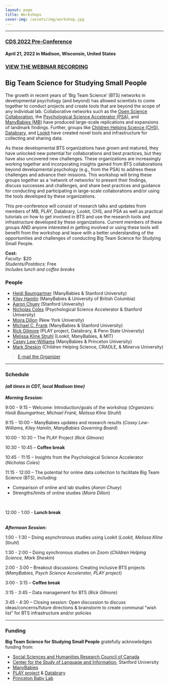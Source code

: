 ```yaml
---
layout: page
title: Workshops
cover-img: /assets/img/workshop.jpg
---
```


***

### [CDS 2022 Pre-Conference](https://cogdevsoc.org/pre-conference-workshops-2/) 
#### April 21, 2022 in Madison, Wisconsin, United States


### [VIEW THE WEBINAR RECORDING](https://stanford.zoom.us/rec/share/pQXzvhH5PbZwSLdObTd5JQiRWpU4JLy7oYVRRjIoTt219NKv45QW1NPwIe3TIcJT.u9zqXW9NCpBYsRP1)


## Big Team Science for Studying Small People

The growth in recent years of ‘Big Team Science’ (BTS) networks in developmental psychology (and beyond) has allowed scientists to come together to conduct projects and create tools that are beyond the scope of any individual lab. Collaborative networks such as the [Open Science Collaboration](https://osf.io/vmrgu/), the [Psychological Science Accelerator (PSA)](https://psysciacc.org), and [ManyBabies (MB)](https://manybabies.github.io) have produced large-scale replications and expansions of landmark findings. Further, groups like [Children Helping Science (CHS)](https://childrenhelpingscience.com), [Databrary](https://nyu.databrary.org), and [Lookit](https://lookit.mit.edu) have created novel tools and infrastructure for collecting and sharing data.
 
As these developmental BTS organizations have grown and matured, they have unlocked new potential for collaborations and best practices, but they have also uncovered new challenges. These organizations are increasingly working together and incorporating insights gained from BTS collaborations beyond developmental psychology (e.g., from the PSA) to address these challenges and advance their missions. This workshop will bring these groups together as a ‘network of networks’ to present their findings, discuss successes and challenges, and share best practices and guidance for conducting and participating in large-scale collaborations and/or using the tools developed by these organizations.
 
This pre-conference will consist of research talks and updates from members of MB, PLAY, Databrary, Lookit, CHS, and PSA as well as practical tutorials on how to get involved in BTS and use the research tools and infrastructure developed by these organizations. Current members of these groups AND anyone interested in getting involved or using these tools will benefit from the workshop and leave with a better understanding of the opportunities and challenges of conducting Big Team Science for Studying Small People.

<b>Cost:</b><br>
<i>Faculty:</i> $20<br>
<i>Students/Postdocs:</i> Free<br>
<i>Includes lunch and coffee breaks</i>
<br>

### People
* [Heidi Baumgartner](https://www-csli.stanford.edu/people/baumgartner-heidi) (ManyBabies & Stanford University)
* [Kiley Hamlin](https://psych.ubc.ca/profile/kiley-hamlin/) (ManyBabies & University of British Columbia)
* [Aaron Chuey](https://sll.stanford.edu/people.html) (Stanford University)
* [Nicholas Coles](https://hai.stanford.edu/people/nicholas-coles) (Psychological Science Accelerator & Stanford University)
* [Moira Dillon](https://as.nyu.edu/content/nyu-as/as/faculty/Moira-Dillon.html) (New York University)
* [Michael C. Frank](https://web.stanford.edu/~mcfrank/) (ManyBabies & Stanford University)
* [Rick Gilmore](https://www.rick-gilmore.com) (PLAY project, Databrary, & Penn State University)
* [Melissa Kline Struhl](http://www.melissaklinestruhl.com) (Lookit, ManyBabies, & MIT)
* [Casey Lew-Williams](https://psych.princeton.edu/person/casey-lew-williams) (ManyBabies & Princeton University)
* [Mark Sheskin](https://www.marksheskin.com) (Children Helping Science, CRADLE, & Minerva University)

> [E-mail the Organizer](mailto:heidib@stanford.edu)

***

### Schedule
#### *(all times in CDT, local Madison time)*
**<i>Morning Session:</i>**

9:00 - 9:15 – Welcome: Introduction/goals of the workshop (<i>Organizers: Heidi Baumgartner, Michael Frank, Melissa Kline Struhl</i>)

9:15 - 10:00 – ManyBabies updates and research results (<i>Casey Lew-Williams, Kiley Hamlin, ManyBabies Governing Board</i>)

10:00 - 10:30 – The PLAY Project (<i>Rick Gilmore</i>)

10:30 - 10:45 – **Coffee break**

10:45 - 11:15 – Insights from the Psychological Science Accelerator (<i>Nicholas Coles</i>)

11:15 - 12:00 – The potential for online data collection to facilitate Big Team Science (BTS), including:
* Comparison of online and lab studies (<i>Aaron Chuey</i>)
* Strengths/limits of online studies (<i>Moira Dillon</i>)
<br>

12:00 - 1:00 - **Lunch break**
<br>
<br>

**<i>Afternoon Session: </i>**

1:00 - 1:30 – Doing asynchronous studies using Lookit (<i>Lookit, Melissa Kline Struhl</i>)

1:30 - 2:00 – Doing synchronous studies on Zoom (<i>Children Helping Science, Mark Sheskin</i>)

2:00 - 3:00 – Breakout discussions: Creating inclusive BTS projects (<i>ManyBabies, Psych Science Accelerator, PLAY project</i>)

3:00 - 3:15 – **Coffee break**

3:15 - 3:45 – Data management for BTS (<i>Rick Gilmore</i>)

3:45 - 4:30 – Closing session: Open discussion to discuss ideas/concerns/future directions & brainstorm to create communal “wish list” for BTS infrastructure and/or policies


***

### Funding 
**Big Team Science for Studying Small People** gratefully acknowledges funding from:<br>

* [Social Sciences and Humanities Research Council of Canada](https://www.sshrc-crsh.gc.ca/)
* [Center for the Study of Language and Information](https://www-csli.stanford.edu/), Stanford University
* [ManyBabies](https://manybabies.github.io)
* [PLAY project](https://www.play-project.org) & [Databrary](https://nyu.databrary.org)
* [Princeton Baby Lab](https://babylab.princeton.edu)



